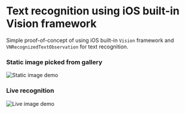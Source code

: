 # Text recognition using iOS built-in Vision framework

Simple proof-of-concept of using iOS built-in `Vision` framework and `VNRecognizedTextObservation` for text recognition.

### Static image picked from gallery
![Static image demo](screenshots/static-image-demo.gif)

### Live recognition
![Live image demo](screenshots/live-image-demo.gif)